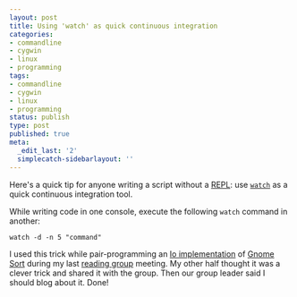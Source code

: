 ```yaml
---
layout: post
title: Using 'watch' as quick continuous integration
categories:
- commandline
- cygwin
- linux
- programming
tags:
- commandline
- cygwin
- linux
- programming
status: publish
type: post
published: true
meta:
  _edit_last: '2'
  simplecatch-sidebarlayout: ''
---
```

Here's a quick tip for anyone writing a script without a <a href="http://en.wikipedia.org/wiki/Read-eval-print_loop">REPL</a>: use <a href="http://en.wikipedia.org/wiki/Watch_(Unix)">`watch`</a> as a quick continuous integration tool.

While writing code in one console, execute the following `watch` command in another:

`watch -d -n 5 "command"`

I used this trick while pair-programming an <a href="https://github.com/MikeChristianson/7in7/blob/master/Io/Day-3/gnome.io">Io implementation</a> of <a href="http://en.wikipedia.org/wiki/Gnome_sort">Gnome Sort</a> during my last <a title="Seven Languages in Seven Weeks reading group" href="/2012/07/seven-languages-in-seven-weeks-reading-group/">reading group</a> meeting. My other half thought it was a clever trick and shared it with the group. Then our group leader said I should blog about it. Done!
